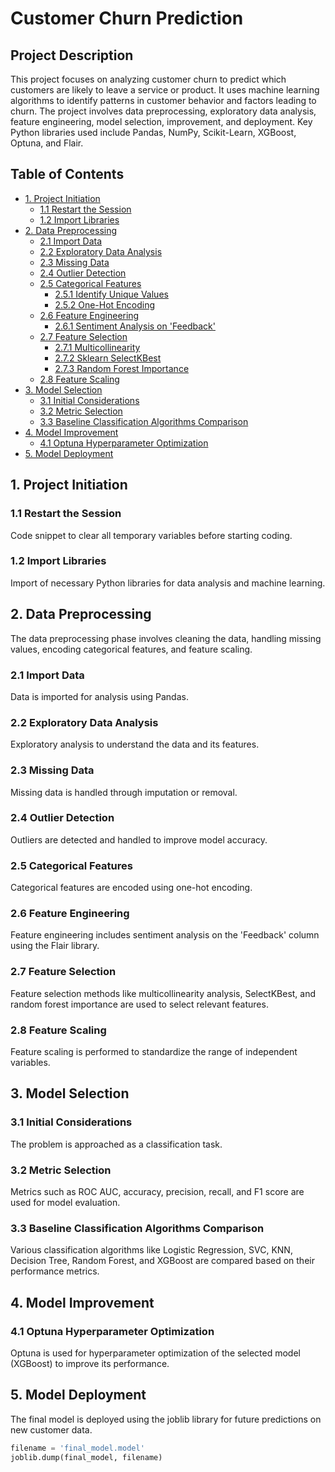 # Customer Churn Prediction

## Project Description
This project focuses on analyzing customer churn to predict which customers are likely to leave a service or product. It uses machine learning algorithms to identify patterns in customer behavior and factors leading to churn. The project involves data preprocessing, exploratory data analysis, feature engineering, model selection, improvement, and deployment. Key Python libraries used include Pandas, NumPy, Scikit-Learn, XGBoost, Optuna, and Flair.

## Table of Contents
- [1. Project Initiation](#1-project-initiation)
  - [1.1 Restart the Session](#11-restart-the-session)
  - [1.2 Import Libraries](#12-import-libraries)
- [2. Data Preprocessing](#2-data-preprocessing)
  - [2.1 Import Data](#21-import-data)
  - [2.2 Exploratory Data Analysis](#22-exploratory-data-analysis)
  - [2.3 Missing Data](#23-missing-data)
  - [2.4 Outlier Detection](#24-outlier-detection)
  - [2.5 Categorical Features](#25-categorical-features)
    - [2.5.1 Identify Unique Values](#251-identify-unique-values)
    - [2.5.2 One-Hot Encoding](#252-one-hot-encoding)
  - [2.6 Feature Engineering](#26-feature-engineering)
    - [2.6.1 Sentiment Analysis on 'Feedback'](#261-sentiment-analysis-on-feedback)
  - [2.7 Feature Selection](#27-feature-selection)
    - [2.7.1 Multicollinearity](#271-multicollinearity)
    - [2.7.2 Sklearn SelectKBest](#272-sklearn-selectkbest)
    - [2.7.3 Random Forest Importance](#273-random-forest-importance)
  - [2.8 Feature Scaling](#28-feature-scaling)
- [3. Model Selection](#3-model-selection)
  - [3.1 Initial Considerations](#31-initial-considerations)
  - [3.2 Metric Selection](#32-metric-selection)
  - [3.3 Baseline Classification Algorithms Comparison](#33-baseline-classification-algorithms-comparison)
- [4. Model Improvement](#4-model-improvement)
  - [4.1 Optuna Hyperparameter Optimization](#41-optuna-hyperparameter-optimization)
- [5. Model Deployment](#5-model-deployment)

## 1. Project Initiation

### 1.1 Restart the Session
Code snippet to clear all temporary variables before starting coding.

### 1.2 Import Libraries
Import of necessary Python libraries for data analysis and machine learning.

## 2. Data Preprocessing
The data preprocessing phase involves cleaning the data, handling missing values, encoding categorical features, and feature scaling.

### 2.1 Import Data
Data is imported for analysis using Pandas.

### 2.2 Exploratory Data Analysis
Exploratory analysis to understand the data and its features.

### 2.3 Missing Data
Missing data is handled through imputation or removal.

### 2.4 Outlier Detection
Outliers are detected and handled to improve model accuracy.

### 2.5 Categorical Features
Categorical features are encoded using one-hot encoding.

### 2.6 Feature Engineering
Feature engineering includes sentiment analysis on the 'Feedback' column using the Flair library.

### 2.7 Feature Selection
Feature selection methods like multicollinearity analysis, SelectKBest, and random forest importance are used to select relevant features.

### 2.8 Feature Scaling
Feature scaling is performed to standardize the range of independent variables.

## 3. Model Selection

### 3.1 Initial Considerations
The problem is approached as a classification task.

### 3.2 Metric Selection
Metrics such as ROC AUC, accuracy, precision, recall, and F1 score are used for model evaluation.

### 3.3 Baseline Classification Algorithms Comparison
Various classification algorithms like Logistic Regression, SVC, KNN, Decision Tree, Random Forest, and XGBoost are compared based on their performance metrics.

## 4. Model Improvement

### 4.1 Optuna Hyperparameter Optimization
Optuna is used for hyperparameter optimization of the selected model (XGBoost) to improve its performance.

## 5. Model Deployment
The final model is deployed using the joblib library for future predictions on new customer data.

```python
filename = 'final_model.model'
joblib.dump(final_model, filename)
